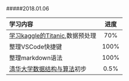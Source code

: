 
#####2018.01.06  

| 学习内容      |    进度 |
| :-------- | :--------:|
|[学习kaggle的Titanic](http://blog.csdn.net/han_xiaoyang/article/details/49797143),数据预处理|70%
|整理VSCode快捷键|100%
|整理markdown语法|100%
|[清华大学数据结构与算法](https://www.bilibili.com/video/av9961746/?from=search&seid=16246929639616666931#page=12)初步 |0.5%

